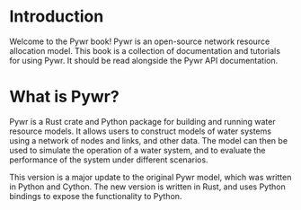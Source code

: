 # Introduction

Welcome to the Pywr book!
Pywr is an open-source network resource allocation model.
This book is a collection of documentation and tutorials for using Pywr.
It should be read alongside the Pywr API documentation.

# What is Pywr?

Pywr is a Rust crate and Python package for building and running water resource models.
It allows users to construct models of water systems using a network of nodes and links, and other data.
The model can then be used to simulate the operation of a water system, and to evaluate the performance of the system under different scenarios.

This version is a major update to the original Pywr model, which was written in Python and Cython.
The new version is written in Rust, and uses Python bindings to expose the functionality to Python.